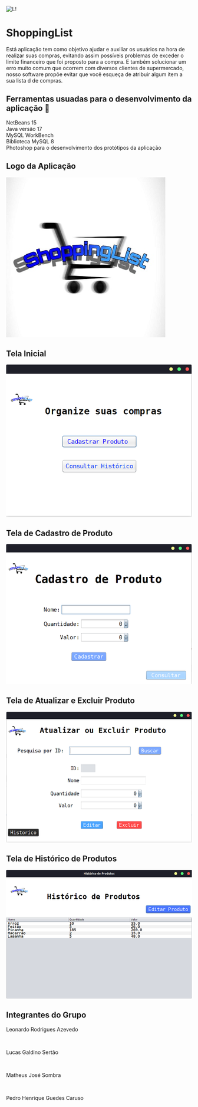 ![L!](https://img.shields.io/badge/License-MIT-green) 
<h1>ShoppingList</h1>

<p>Está aplicação tem como objetivo ajudar e auxiliar os usuários na hora de realizar suas compras, evitando assim possíveis problemas de exceder o limite 
financeiro que foi proposto para a compra.
E também solucionar um erro muito comum que ocorrem com diversos clientes de supermercado, nosso software propõe evitar que você esqueça de 
atribuir algum item a sua lista d de compras.</p>

<h2> Ferramentas usuadas para o desenvolvimento da aplicação 🧰</h2>
NetBeans 15<br>
Java versão 17<br>
MySQL WorkBench<br> 
Biblioteca MySQL 8 <br>
Photoshop para o desenvolvimento dos protótipos da aplicação<br>

<h2> Logo da Aplicação </h2>
<img src="https://raw.githubusercontent.com/LucasGaldinno/shoppinglist/main/Screenshot/Logo.jpg">

<h2>Tela Inicial </h2>
<img src="https://raw.githubusercontent.com/LucasGaldinno/shoppinglist/main/Screenshot/Tela-Inicial.png">

<h2> Tela de Cadastro de Produto </h2>
<img src="https://raw.githubusercontent.com/LucasGaldinno/shoppinglist/main/Screenshot/Tela-de-cadastro.png">

<h2> Tela de Atualizar e Excluir Produto </h2>
<img src="https://raw.githubusercontent.com/LucasGaldinno/shoppinglist/main/Screenshot/Tela-de-consultar-editar-deletar.png">

<h2> Tela de Histórico de Produtos </h2>
<img src="https://raw.githubusercontent.com/LucasGaldinno/shoppinglist/main/Screenshot/Tela-de-Historico.png">

<h2> Integrantes do Grupo </h2>
<p> Leonardo Rodrigues Azevedo </p> <br>
<p> Lucas Galdino Sertão </p> <br>
<p> Matheus José Sombra </p> <br>
<p> Pedro Henrique Guedes Caruso </p>
